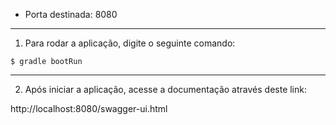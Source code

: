 - Porta destinada: 8080
***

1. Para rodar a aplicação, digite o seguinte comando:

`$ gradle bootRun`
***

2. Após iniciar a aplicação, acesse a documentação através deste link:

http://localhost:8080/swagger-ui.html
